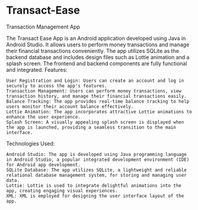 # Transact-Ease
Transaction Management App

The Transact Ease App is an Android application developed using Java in Android Studio. It allows users to perform money transactions and manage their financial transactions conveniently. The app utilizes SQLite as the backend database and includes design files such as Lottie animation and a splash screen. The frontend and backend components are fully functional and integrated.
Features:

    User Registration and Login: Users can create an account and log in securely to access the app's features.
    Transaction Management: Users can perform money transactions, view transaction history, and manage their financial transactions easily.
    Balance Tracking: The app provides real-time balance tracking to help users monitor their account balance effectively.
    Lottie Animation: The app incorporates attractive Lottie animations to enhance the user experience.
    Splash Screen: A visually appealing splash screen is displayed when the app is launched, providing a seamless transition to the main interface.

Technologies Used:

    Android Studio: The app is developed using Java programming language in Android Studio, a popular integrated development environment (IDE) for Android app development.
    SQLite Database: The app utilizes SQLite, a lightweight and reliable relational database management system, for storing and managing user data.
    Lottie: Lottie is used to integrate delightful animations into the app, creating engaging visual experiences.
    XML: XML is employed for designing the user interface layout of the app.
